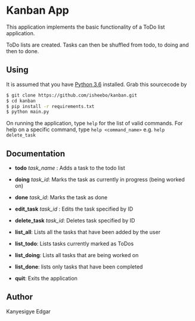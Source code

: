 # Kanban App
This application implements the basic functionality of a ToDo list application. 

ToDo lists are created. Tasks can then be shuffled from todo, to doing and then to done.

## Using
It is assumed that you have [Python 3.6](https://www.python.org) installed. Grab this sourcecode by 
```sh 
$ git clone https://github.com/isheebo/kanban.git
$ cd kanban
$ pip install -r requirements.txt
$ python main.py
```
On running the application, type `help` for the list of valid commands. For help on a specific command, type `help <command_name>` e.g. `help delete_task`

## Documentation

- **todo** *task_name* : Adds a task to the todo list
- **doing** *task_id*: Marks the task as currently in progress (being worked on)
- **done** *task_id*: Marks the task as done
- **edit_task** *task_id* : Edits the task specified by ID
- **delete_task** *task_id*:  Deletes task specified by ID

- **list_all**: Lists all the tasks that have been added by the user
- **list_todo**: Lists tasks currently marked as ToDos
- **list_doing**: Lists all tasks that are being worked on
- **list_done**: lists only tasks that have been completed
-  **quit**: Exits the application


## Author
Kanyesigye Edgar